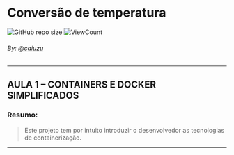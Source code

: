# Conversão de temperatura
![GitHub repo size](https://img.shields.io/github/repo-size/Caiuzu/conversao-temperatura)
![ViewCount](https://views.whatilearened.today/views/github/Caiuzu/conversao-temperatura.svg)

###### By: [@caiuzu](https://github.com/Caiuzu/)

---
## AULA 1 – CONTAINERS E DOCKER SIMPLIFICADOS

### Resumo:

> Este projeto tem por intuito introduzir o desenvolvedor as tecnologias de containerização.

---
